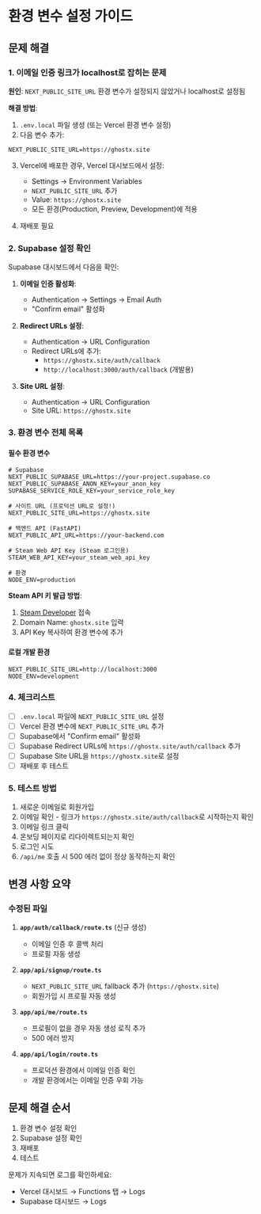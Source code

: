 # 환경 변수 설정 가이드

## 문제 해결

### 1. 이메일 인증 링크가 localhost로 잡히는 문제

**원인**: `NEXT_PUBLIC_SITE_URL` 환경 변수가 설정되지 않았거나 localhost로 설정됨

**해결 방법**:
1. `.env.local` 파일 생성 (또는 Vercel 환경 변수 설정)
2. 다음 변수 추가:
```env
NEXT_PUBLIC_SITE_URL=https://ghostx.site
```

3. Vercel에 배포한 경우, Vercel 대시보드에서 설정:
   - Settings → Environment Variables
   - `NEXT_PUBLIC_SITE_URL` 추가
   - Value: `https://ghostx.site`
   - 모든 환경(Production, Preview, Development)에 적용

4. 재배포 필요

### 2. Supabase 설정 확인

Supabase 대시보드에서 다음을 확인:

1. **이메일 인증 활성화**:
   - Authentication → Settings → Email Auth
   - "Confirm email" 활성화

2. **Redirect URLs 설정**:
   - Authentication → URL Configuration
   - Redirect URLs에 추가:
     - `https://ghostx.site/auth/callback`
     - `http://localhost:3000/auth/callback` (개발용)

3. **Site URL 설정**:
   - Authentication → URL Configuration
   - Site URL: `https://ghostx.site`

### 3. 환경 변수 전체 목록

#### 필수 환경 변수

```env
# Supabase
NEXT_PUBLIC_SUPABASE_URL=https://your-project.supabase.co
NEXT_PUBLIC_SUPABASE_ANON_KEY=your_anon_key
SUPABASE_SERVICE_ROLE_KEY=your_service_role_key

# 사이트 URL (프로덕션 URL로 설정!)
NEXT_PUBLIC_SITE_URL=https://ghostx.site

# 백엔드 API (FastAPI)
NEXT_PUBLIC_API_URL=https://your-backend.com

# Steam Web API Key (Steam 로그인용)
STEAM_WEB_API_KEY=your_steam_web_api_key

# 환경
NODE_ENV=production
```

**Steam API 키 발급 방법**:
1. [Steam Developer](https://steamcommunity.com/dev/apikey) 접속
2. Domain Name: `ghostx.site` 입력
3. API Key 복사하여 환경 변수에 추가

#### 로컬 개발 환경

```env
NEXT_PUBLIC_SITE_URL=http://localhost:3000
NODE_ENV=development
```

### 4. 체크리스트

- [ ] `.env.local` 파일에 `NEXT_PUBLIC_SITE_URL` 설정
- [ ] Vercel 환경 변수에 `NEXT_PUBLIC_SITE_URL` 추가
- [ ] Supabase에서 "Confirm email" 활성화
- [ ] Supabase Redirect URLs에 `https://ghostx.site/auth/callback` 추가
- [ ] Supabase Site URL을 `https://ghostx.site`로 설정
- [ ] 재배포 후 테스트

### 5. 테스트 방법

1. 새로운 이메일로 회원가입
2. 이메일 확인 - 링크가 `https://ghostx.site/auth/callback`로 시작하는지 확인
3. 이메일 링크 클릭
4. 온보딩 페이지로 리다이렉트되는지 확인
5. 로그인 시도
6. `/api/me` 호출 시 500 에러 없이 정상 동작하는지 확인

## 변경 사항 요약

### 수정된 파일

1. **`app/auth/callback/route.ts`** (신규 생성)
   - 이메일 인증 후 콜백 처리
   - 프로필 자동 생성

2. **`app/api/signup/route.ts`**
   - `NEXT_PUBLIC_SITE_URL` fallback 추가 (`https://ghostx.site`)
   - 회원가입 시 프로필 자동 생성

3. **`app/api/me/route.ts`**
   - 프로필이 없을 경우 자동 생성 로직 추가
   - 500 에러 방지

4. **`app/api/login/route.ts`**
   - 프로덕션 환경에서 이메일 인증 확인
   - 개발 환경에서는 이메일 인증 우회 가능

## 문제 해결 순서

1. 환경 변수 설정 확인
2. Supabase 설정 확인
3. 재배포
4. 테스트

문제가 지속되면 로그를 확인하세요:
- Vercel 대시보드 → Functions 탭 → Logs
- Supabase 대시보드 → Logs

